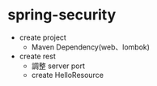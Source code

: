 # spring-security

* create project
  * Maven Dependency(web、lombok)
* create rest
  * 調整 server port
  * create HelloResource